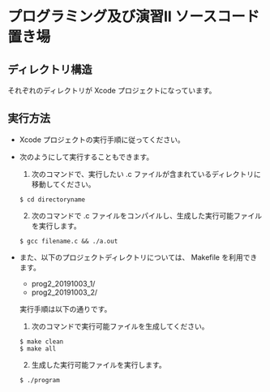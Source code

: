 # プログラミング及び演習II ソースコード置き場

## ディレクトリ構造
それぞれのディレクトリが Xcode プロジェクトになっています。

## 実行方法
- Xcode プロジェクトの実行手順に従ってください。
- 次のようにして実行することもできます。
  1. 次のコマンドで、実行したい .c ファイルが含まれているディレクトリに移動してください。
  
  ```
  $ cd directoryname
  ```
  
  2. 次のコマンドで .c ファイルをコンパイルし、生成した実行可能ファイルを実行します。
  
  ```
  $ gcc filename.c && ./a.out
  ```
- また、以下のプロジェクトディレクトリについては、 Makefile を利用できます。
  - prog2_20191003_1/
  - prog2_20191003_2/

  実行手順は以下の通りです。
  
  1. 次のコマンドで実行可能ファイルを生成してください。
  
    ```
    $ make clean
    $ make all
    ```
    
  2. 生成した実行可能ファイルを実行します。
    
    ```
    $ ./program
    ```

